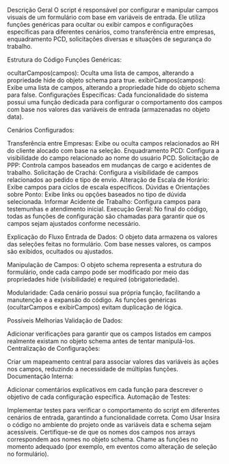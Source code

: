 Descrição Geral
O script é responsável por configurar e manipular campos visuais de um formulário com base em variáveis de entrada. Ele utiliza funções genéricas para ocultar ou exibir campos e configurações específicas para diferentes cenários, como transferência entre empresas, enquadramento PCD, solicitações diversas e situações de segurança do trabalho.

Estrutura do Código
Funções Genéricas:

ocultarCampos(campos): Oculta uma lista de campos, alterando a propriedade hide do objeto schema para true.
exibirCampos(campos): Exibe uma lista de campos, alterando a propriedade hide do objeto schema para false.
Configurações Específicas: Cada funcionalidade do sistema possui uma função dedicada para configurar o comportamento dos campos com base nos valores das variáveis de entrada (armazenadas no objeto data).

Cenários Configurados:

Transferência entre Empresas: Exibe ou oculta campos relacionados ao RH do cliente alocado com base na seleção.
Enquadramento PCD: Configura a visibilidade do campo relacionado ao nome do usuário PCD.
Solicitação de PPP: Controla campos baseados em mudanças de cargo e acidentes de trabalho.
Solicitação de Crachá: Configura a visibilidade de campos relacionados ao pedido e tipo de envio.
Alteração de Escala de Horário: Exibe campos para ciclos de escala específicos.
Dúvidas e Orientações sobre Ponto: Exibe links ou opções baseados no tipo de dúvida selecionada.
Informar Acidente de Trabalho: Configura campos para testemunhas e atendimento inicial.
Execução Geral: No final do código, todas as funções de configuração são chamadas para garantir que os campos sejam ajustados conforme necessário.

Explicação do Fluxo
Entrada de Dados: O objeto data armazena os valores das seleções feitas no formulário. Com base nesses valores, os campos são exibidos, ocultados ou ajustados.

Manipulação de Campos: O objeto schema representa a estrutura do formulário, onde cada campo pode ser modificado por meio das propriedades hide (visibilidade) e required (obrigatoriedade).

Modularidade: Cada cenário possui sua própria função, facilitando a manutenção e a expansão do código. As funções genéricas (ocultarCampos e exibirCampos) evitam duplicação de lógica.

Possíveis Melhorias
Validação de Dados:

Adicionar verificações para garantir que os campos listados em campos realmente existam no objeto schema antes de tentar manipulá-los.
Centralização de Configurações:

Criar um mapeamento central para associar valores das variáveis às ações nos campos, reduzindo a necessidade de múltiplas funções.
Documentação Interna:

Adicionar comentários explicativos em cada função para descrever o objetivo de cada configuração específica.
Automação de Testes:

Implementar testes para verificar o comportamento do script em diferentes cenários de entrada, garantindo a funcionalidade correta.
Como Usar
Insira o código no ambiente do projeto onde as variáveis data e schema sejam acessíveis.
Certifique-se de que os nomes dos campos nos arrays correspondem aos nomes no objeto schema.
Chame as funções no momento adequado (por exemplo, em eventos como alteração de seleção no formulário).
